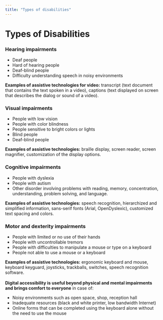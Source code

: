 ```yaml
---
title: "Types of disabilities"
---
```


# Types of Disabilities

### Hearing impairments

- Deaf people
- Hard of hearing people
- Deaf-blind people
- Difficulty understanding speech in noisy environments

**Examples of assistive technologies for video:** transcript (text document that contains the text spoken in a video), captions (text displayed on screen that describes the dialog or sound of a video). 


### Visual impairments

- People with low vision
- People with color blindness 
- People sensitive to bright colors or lights
- Blind people
- Deaf-blind people

**Examples of assistive technologies:** braille display, screen reader, screen magnifier, customization of the display options. 


### Cognitive impairments

- People with dyslexia
- People with autism
- Other disorder involving problems with reading, memory, concentration, understanding, problem solving, and language.

**Examples of assistive technologies:** speech recognition, hierarchized and simplified information, sans-serif fonts (Arial, OpenDyslexic), customized text spacing and colors.


### Motor and dexterity impairments

- People with limited or no use of their hands 
- People with uncontrollable tremors
- People with difficulties to manipulate a mouse or type on a keyboard
- People not able to use a mouse or a keyboard

**Examples of assistive technologies:** ergonomic keyboard and mouse, keyboard keyguard, joysticks, trackballs, switches, speech recognition software.  
&nbsp;  
**Digital accessibility is useful beyond physical and mental impairments and brings comfort to everyone** in case of: 

- Noisy environments such as open space, shop, reception hall
- Inadequate resources (black and white printer, low bandwidth Internet)
- Online forms that can be completed using the keyboard alone without the need to use the mouse
